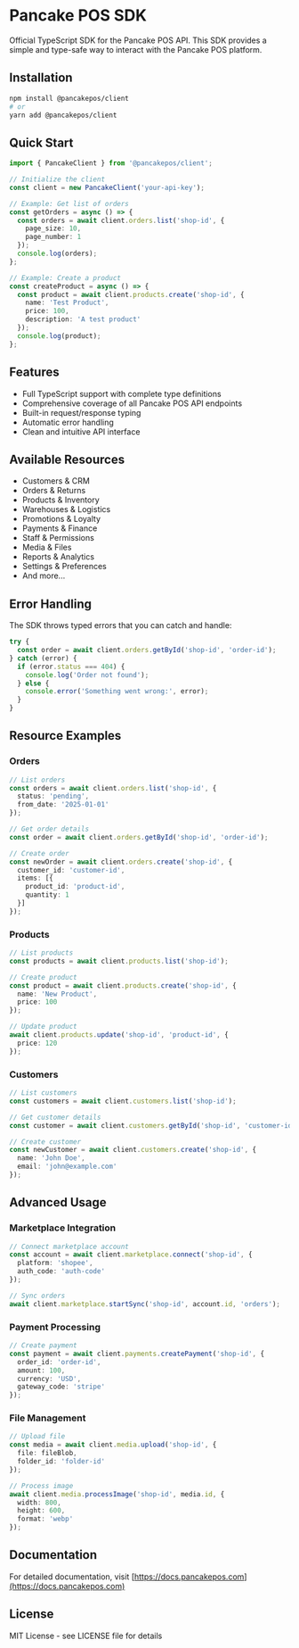 # Pancake POS SDK

Official TypeScript SDK for the Pancake POS API. This SDK provides a simple and type-safe way to interact with the Pancake POS platform.

## Installation

```bash
npm install @pancakepos/client
# or
yarn add @pancakepos/client
```

## Quick Start

```typescript
import { PancakeClient } from '@pancakepos/client';

// Initialize the client
const client = new PancakeClient('your-api-key');

// Example: Get list of orders
const getOrders = async () => {
  const orders = await client.orders.list('shop-id', {
    page_size: 10,
    page_number: 1
  });
  console.log(orders);
};

// Example: Create a product
const createProduct = async () => {
  const product = await client.products.create('shop-id', {
    name: 'Test Product',
    price: 100,
    description: 'A test product'
  });
  console.log(product);
};
```

## Features

- Full TypeScript support with complete type definitions
- Comprehensive coverage of all Pancake POS API endpoints
- Built-in request/response typing
- Automatic error handling
- Clean and intuitive API interface

## Available Resources

- Customers & CRM
- Orders & Returns
- Products & Inventory 
- Warehouses & Logistics
- Promotions & Loyalty
- Payments & Finance
- Staff & Permissions
- Media & Files
- Reports & Analytics
- Settings & Preferences
- And more...

## Error Handling

The SDK throws typed errors that you can catch and handle:

```typescript
try {
  const order = await client.orders.getById('shop-id', 'order-id');
} catch (error) {
  if (error.status === 404) {
    console.log('Order not found');
  } else {
    console.error('Something went wrong:', error);
  }
}
```

## Resource Examples

### Orders

```typescript
// List orders
const orders = await client.orders.list('shop-id', {
  status: 'pending',
  from_date: '2025-01-01'
});

// Get order details
const order = await client.orders.getById('shop-id', 'order-id');

// Create order
const newOrder = await client.orders.create('shop-id', {
  customer_id: 'customer-id',
  items: [{
    product_id: 'product-id',
    quantity: 1
  }]
});
```

### Products

```typescript
// List products
const products = await client.products.list('shop-id');

// Create product
const product = await client.products.create('shop-id', {
  name: 'New Product',
  price: 100
});

// Update product
await client.products.update('shop-id', 'product-id', {
  price: 120
});
```

### Customers

```typescript
// List customers
const customers = await client.customers.list('shop-id');

// Get customer details
const customer = await client.customers.getById('shop-id', 'customer-id');

// Create customer
const newCustomer = await client.customers.create('shop-id', {
  name: 'John Doe',
  email: 'john@example.com'
});
```

## Advanced Usage

### Marketplace Integration

```typescript
// Connect marketplace account
const account = await client.marketplace.connect('shop-id', {
  platform: 'shopee',
  auth_code: 'auth-code'
});

// Sync orders
await client.marketplace.startSync('shop-id', account.id, 'orders');
```

### Payment Processing

```typescript
// Create payment
const payment = await client.payments.createPayment('shop-id', {
  order_id: 'order-id',
  amount: 100,
  currency: 'USD',
  gateway_code: 'stripe'
});
```

### File Management

```typescript
// Upload file
const media = await client.media.upload('shop-id', {
  file: fileBlob,
  folder_id: 'folder-id'
});

// Process image
await client.media.processImage('shop-id', media.id, {
  width: 800,
  height: 600,
  format: 'webp'
});
```

## Documentation

For detailed documentation, visit [https://docs.pancakepos.com](https://docs.pancakepos.com)

## License

MIT License - see LICENSE file for details